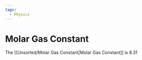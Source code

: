 ```yaml
---
tags:
  - Physics
---
```

# Molar Gas Constant
The [[Unsorted/Molar Gas Constant|Molar Gas Constant]] is 8.31